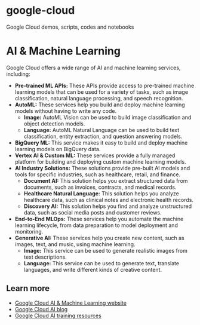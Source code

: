 # google-cloud

Google Cloud demos, scripts, codes and notebooks




# AI & Machine Learning

Google Cloud offers a wide range of AI and machine learning services, including:

* **Pre-trained ML APIs:** These APIs provide access to pre-trained machine learning models that can be used for a variety of tasks, such as image classification, natural language processing, and speech recognition.
* **AutoML:** These services help you build and deploy machine learning models without having to write any code.
    * **Image:** AutoML Vision can be used to build image classification and object detection models.
    * **Language:** AutoML Natural Language can be used to build text classification, entity extraction, and question answering models.
* **BigQuery ML:** This service makes it easy to build and deploy machine learning models on BigQuery data.
* **Vertex AI & Custom ML:** These services provide a fully managed platform for building and deploying custom machine learning models.
* **AI Industry Solutions:** These solutions provide pre-built AI models and tools for specific industries, such as healthcare, retail, and finance.
    * **Document AI:** This solution helps you extract structured data from documents, such as invoices, contracts, and medical records.
    * **Healthcare Natural Language:** This solution helps you analyze healthcare data, such as clinical notes and electronic health records.
    * **Discovery AI:** This solution helps you find and analyze unstructured data, such as social media posts and customer reviews.
* **End-to-End MLOps:** These services help you automate the machine learning lifecycle, from data preparation to model deployment and monitoring.
* **Generative AI:** These services help you create new content, such as images, text, and music, using machine learning.
    * **Image:** This service can be used to generate realistic images from text descriptions.
    * **Language:** This service can be used to generate text, translate languages, and write different kinds of creative content.

## Learn more

* [Google Cloud AI & Machine Learning website](https://cloud.google.com/ai-platform/)
* [Google Cloud AI blog](https://cloud.google.com/blog/topics/ai)
* [Google Cloud AI training resources](https://cloud.google.com/ai-platform/training/)

